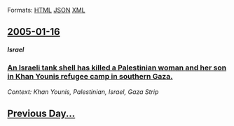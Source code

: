 
Formats: [HTML](2005/01/16/index.html)  [JSON](2005/01/16/index.json)  [XML](2005/01/16/index.xml)  

## [2005-01-16](/news/2005/01/16/index.md)

##### Israel
### [ An Israeli tank shell has killed a Palestinian woman and her son in Khan Younis refugee camp in southern Gaza. ](/news/2005/01/16/an-israeli-tank-shell-has-killed-a-palestinian-woman-and-her-son-in-khan-younis-refugee-camp-in-southern-gaza.md)
_Context: Khan Younis, Palestinian, Israel, Gaza Strip_

## [Previous Day...](/news/2005/01/15/index.md)

